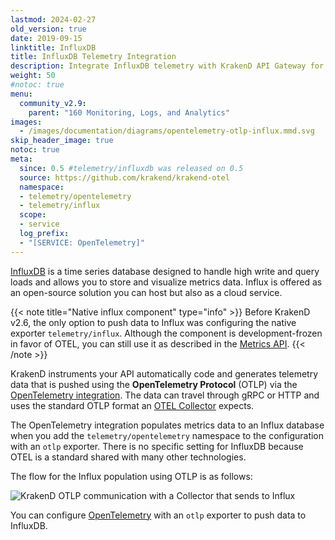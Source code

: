 ```yaml
---
lastmod: 2024-02-27
old_version: true
date: 2019-09-15
linktitle: InfluxDB
title: InfluxDB Telemetry Integration
description: Integrate InfluxDB telemetry with KrakenD API Gateway for efficient data collection, storage, and visualization of API performance metrics
weight: 50
#notoc: true
menu:
  community_v2.9:
    parent: "160 Monitoring, Logs, and Analytics"
images:
  - /images/documentation/diagrams/opentelemetry-otlp-influx.mmd.svg
skip_header_image: true
notoc: true
meta:
  since: 0.5 #telemetry/influxdb was released on 0.5
  source: https://github.com/krakend/krakend-otel
  namespace:
  - telemetry/opentelemetry
  - telemetry/influx
  scope:
  - service
  log_prefix:
  - "[SERVICE: OpenTelemetry]"
---
```

[InfluxDB](https://www.influxdata.com/) is a time series database designed to handle high write and query loads and allows you to store and visualize metrics data. Influx is offered as an open-source solution you can host but also as a cloud service.

{{< note title="Native influx component" type="info" >}}
Before KrakenD v2.6, the only option to push data to Influx was configuring the native exporter `telemetry/influx`. Although the component is development-frozen in favor of OTEL, you can still use it as described in the [Metrics API](/docs/v2.9/telemetry/extended-metrics/).
{{< /note >}}

KrakenD instruments your API automatically code and generates telemetry data that is pushed using the **OpenTelemetry Protocol** (OTLP) via the [OpenTelemetry integration](/docs/v2.9/telemetry/opentelemetry/). The data can travel through gRPC or HTTP and uses the standard OTLP format an [OTEL Collector](https://opentelemetry.io/docs/collector/) expects.

The OpenTelemetry integration populates metrics data to an Influx database when you add the `telemetry/opentelemetry` namespace to the configuration with an `otlp` exporter. There is no specific setting for InfluxDB because OTEL is a standard shared with many other technologies.

The flow for the Influx population using OTLP is as follows:

![KrakenD OTLP communication with a Collector that sends to Influx](/images/documentation/diagrams/opentelemetry-otlp-influx.mmd.svg)

You can configure [OpenTelemetry](/docs/v2.9/telemetry/opentelemetry/) with an `otlp` exporter to push data to InfluxDB.